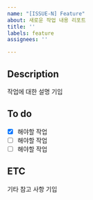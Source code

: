 ```yaml
---
name: "[ISSUE-N] Feature"
about: 새로운 작업 내용 리포트
title: ''
labels: feature
assignees: ''

---
```


## Description

작업에 대한 설명 기입

## To do

- [x] 해야할 작업
- [ ] 해야할 작업
- [ ] 해야할 작업

## ETC

기타 참고 사항 기입
